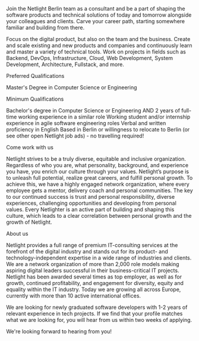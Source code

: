 

Join the Netlight Berlin team as a consultant and be a part of shaping the software products and technical solutions of today and tomorrow alongside your colleagues and clients. Carve your career path, starting somewhere familiar and building from there.



Focus on the digital product, but also on the team and the business.
Create and scale existing and new products and companies and continuously learn and master a variety of technical tools.
Work on projects in fields such as Backend, DevOps, Infrastructure, Cloud, Web Development, System Development, Architecture, Fullstack, and more.




Preferred Qualifications

Master's Degree in Computer Science or Engineering


Minimum Qualifications



Bachelor's degree in Computer Science or Engineering AND 2 years of full-time working experience in a similar role
Working student and/or internship experience in agile software engineering roles
Verbal and written proficiency in English
Based in Berlin or willingness to relocate to Berlin (or see other open Netlight job ads) - no travelling required!






Come work with us



Netlight strives to be a truly diverse, equitable and inclusive organization. Regardless of who you are, what personality, background, and experience you have, you enrich our culture through your values. Netlight’s purpose is to unleash full potential, realize great careers, and fulfill personal growth. To achieve this, we have a highly engaged network organization, where every employee gets a mentor, delivery coach and personal communities. The key to our continued success is trust and personal responsibility, diverse experiences, challenging opportunities and developing from personal values. Every Netlighter is an active part of building and shaping this culture, which leads to a clear correlation between personal growth and the growth of Netlight.





About us



Netlight provides a full range of premium IT-consulting services at the forefront of the digital industry and stands out for its product- and technology-independent expertise in a wide range of industries and clients. We are a network organization of more than 2,000 role models making aspiring digital leaders successful in their business-critical IT projects. Netlight has been awarded several times as top employer, as well as for growth, continued profitability, and engagement for diversity, equity and equality within the IT industry. Today we are growing all across Europe, currently with more than 10 active international offices.





We are looking for newly graduated software developers with 1-2 years of relevant experience in tech projects. If we find that your profile matches what we are looking for, you will hear from us within two weeks of applying.



We're looking forward to hearing from you!

